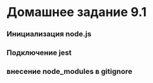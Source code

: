 # Домашнее задание 9.1

### Инициализация node.js

### Подключение jest

### внесение node_modules в gitignore
